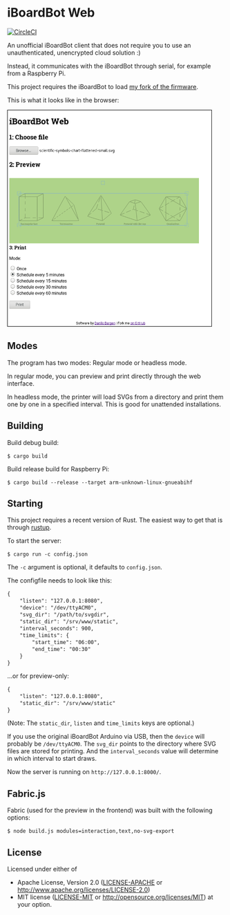 # iBoardBot Web

[![CircleCI][circle-ci-badge]][circle-ci]

An unofficial iBoardBot client that does not require you to use an
unauthenticated, unencrypted cloud solution :)

Instead, it communicates with the iBoardBot through serial, for example from a
Raspberry Pi.

This project requires the iBoardBot to load [my fork of the
firmware](https://github.com/dbrgn/iBoardbot).

This is what it looks like in the browser:

![screenshot](screenshot-small.png)

## Modes

The program has two modes: Regular mode or headless mode.

In regular mode, you can preview and print directly through the web
interface.

In headless mode, the printer will load SVGs from a directory and print them
one by one in a specified interval. This is good for unattended
installations.

## Building

Build debug build:

    $ cargo build

Build release build for Raspberry Pi:

    $ cargo build --release --target arm-unknown-linux-gnueabihf

## Starting

This project requires a recent version of Rust. The easiest way to get that is
through [rustup](https://rustup.rs/).

To start the server:

    $ cargo run -c config.json

The `-c` argument is optional, it defaults to `config.json`.

The configfile needs to look like this:

    {
        "listen": "127.0.0.1:8080",
        "device": "/dev/ttyACM0",
        "svg_dir": "/path/to/svgdir",
        "static_dir": "/srv/www/static",
        "interval_seconds": 900,
        "time_limits": {
            "start_time": "06:00",
            "end_time": "00:30"
        }
    }

...or for preview-only:

    {
        "listen": "127.0.0.1:8080",
        "static_dir": "/srv/www/static"
    }

(Note: The `static_dir`, `listen` and `time_limits` keys are optional.)

If you use the original iBoardBot Arduino via USB, then the `device` will
probably be `/dev/ttyACM0`. The `svg_dir` points to the directory where SVG
files are stored for printing. And the `interval_seconds` value will determine
in which interval to start draws.

Now the server is running on `http://127.0.0.1:8000/`.

## Fabric.js

Fabric (used for the preview in the frontend) was built with the following options:

    $ node build.js modules=interaction,text,no-svg-export

## License

Licensed under either of

 * Apache License, Version 2.0 ([LICENSE-APACHE](LICENSE-APACHE) or
   http://www.apache.org/licenses/LICENSE-2.0)
 * MIT license ([LICENSE-MIT](LICENSE-MIT) or
   http://opensource.org/licenses/MIT) at your option.


[circle-ci]: https://circleci.com/gh/dbrgn/iboardbot-web/tree/master
[circle-ci-badge]: https://circleci.com/gh/dbrgn/iboardbot-web/tree/master.svg?style=shield
